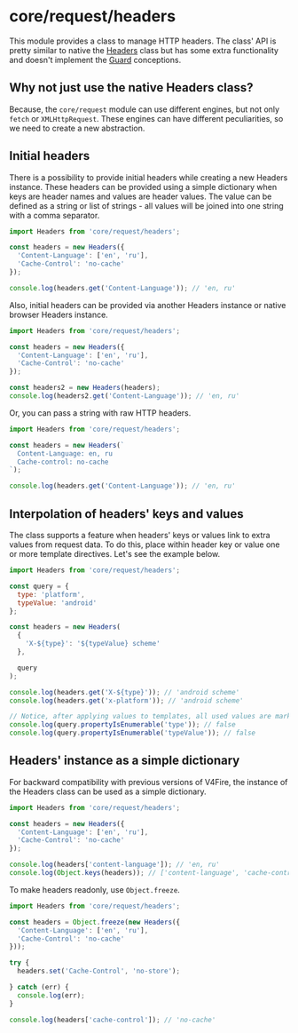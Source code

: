 # core/request/headers

This module provides a class to manage HTTP headers.
The class' API is pretty similar to native the [Headers](https://developer.mozilla.org/en-US/docs/Web/API/Headers) class
but has some extra functionality and doesn't implement the [Guard]((https://developer.mozilla.org/en-US/docs/Glossary/Guard)) conceptions.

## Why not just use the native Headers class?

Because, the `core/request` module can use different engines, but not only `fetch` or `XMLHttpRequest`.
These engines can have different peculiarities, so we need to create a new abstraction.

## Initial headers

There is a possibility to provide initial headers while creating a new Headers instance.
These headers can be provided using a simple dictionary when keys are header names and values are header values.
The value can be defined as a string or list of strings - all values will be joined into one string with a comma separator.

```js
import Headers from 'core/request/headers';

const headers = new Headers({
  'Content-Language': ['en', 'ru'],
  'Cache-Control': 'no-cache'
});

console.log(headers.get('Content-Language')); // 'en, ru'
```

Also, initial headers can be provided via another Headers instance or native browser Headers instance.

```js
import Headers from 'core/request/headers';

const headers = new Headers({
  'Content-Language': ['en', 'ru'],
  'Cache-Control': 'no-cache'
});

const headers2 = new Headers(headers);
console.log(headers2.get('Content-Language')); // 'en, ru'
```

Or, you can pass a string with raw HTTP headers.

```js
import Headers from 'core/request/headers';

const headers = new Headers(`
  Content-Language: en, ru
  Cache-control: no-cache
`);

console.log(headers.get('Content-Language')); // 'en, ru'
```

## Interpolation of headers' keys and values

The class supports a feature when headers' keys or values link to extra values from request data.
To do this, place within header key or value one or more template directives. Let's see the example below.

```js
import Headers from 'core/request/headers';

const query = {
  type: 'platform',
  typeValue: 'android'
};

const headers = new Headers(
  {
    'X-${type}': '${typeValue} scheme'
  },

  query
);

console.log(headers.get('X-${type}')); // 'android scheme'
console.log(headers.get('x-platform')); // 'android scheme'

// Notice, after applying values to templates, all used values are marked as non-enumerable
console.log(query.propertyIsEnumerable('type')); // false
console.log(query.propertyIsEnumerable('typeValue')); // false
```

## Headers' instance as a simple dictionary

For backward compatibility with previous versions of V4Fire, the instance of the Headers class can be used as a simple dictionary.

```js
import Headers from 'core/request/headers';

const headers = new Headers({
  'Content-Language': ['en', 'ru'],
  'Cache-Control': 'no-cache'
});

console.log(headers['content-language']); // 'en, ru'
console.log(Object.keys(headers)); // ['content-language', 'cache-control']
```

To make headers readonly, use `Object.freeze`.

```js
import Headers from 'core/request/headers';

const headers = Object.freeze(new Headers({
  'Content-Language': ['en', 'ru'],
  'Cache-Control': 'no-cache'
}));

try {
  headers.set('Cache-Control', 'no-store');

} catch (err) {
  console.log(err);
}

console.log(headers['cache-control']); // 'no-cache'
```
